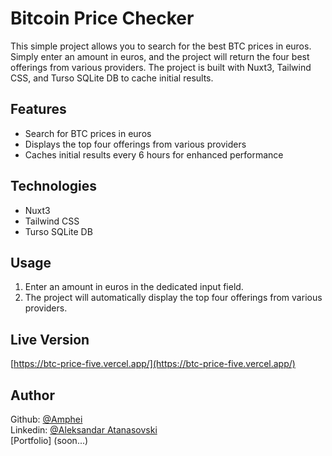 # Bitcoin Price Checker

This simple project allows you to search for the best BTC prices in euros.
Simply enter an amount in euros, and the project will return the four best
offerings from various providers. The project is built with Nuxt3, Tailwind CSS,
and Turso SQLite DB to cache initial results.

## Features

- Search for BTC prices in euros
- Displays the top four offerings from various providers
- Caches initial results every 6 hours for enhanced performance

## Technologies

- Nuxt3
- Tailwind CSS
- Turso SQLite DB

## Usage

1. Enter an amount in euros in the dedicated input field.
2. The project will automatically display the top four offerings from various
   providers.

## Live Version

[https://btc-price-five.vercel.app/](https://btc-price-five.vercel.app/)

## Author

Github: [@Amphei](https://github.com/Amphei) <br> Linkedin:
[@Aleksandar Atanasovski](https://www.linkedin.com/in/aleksandar-atanasovski-16b123263/)
<br> [Portfolio] (soon...)
